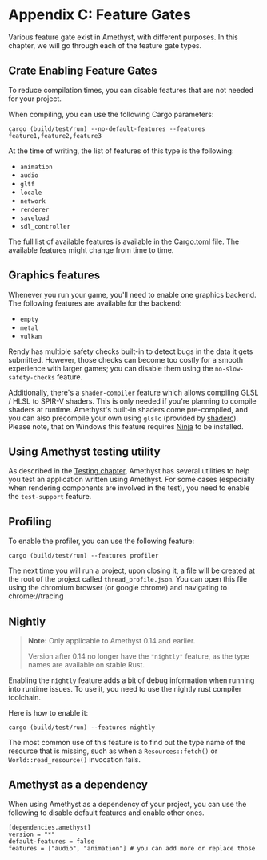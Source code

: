 # Appendix C: Feature Gates

Various feature gate exist in Amethyst, with different purposes.
In this chapter, we will go through each of the feature gate types.

## Crate Enabling Feature Gates

To reduce compilation times, you can disable features that are not needed for your project.

When compiling, you can use the following Cargo parameters:

```ignore
cargo (build/test/run) --no-default-features --features feature1,feature2,feature3
```

At the time of writing, the list of features of this type is the following:

* `animation`
* `audio`
* `gltf`
* `locale`
* `network`
* `renderer`
* `saveload`
* `sdl_controller`

The full list of available features is available in the [Cargo.toml] file.
The available features might change from time to time.

[Cargo.toml]: https://github.com/amethyst/amethyst/blob/master/Cargo.toml

## Graphics features

Whenever you run your game, you'll need to enable one graphics backend. The following features are
available for the backend:

* `empty`
* `metal`
* `vulkan`

Rendy has multiple safety checks built-in to detect bugs in the data it gets submitted. However,
those checks can become too costly for a smooth experience with larger games; you can disable
them using the `no-slow-safety-checks` feature.

Additionally, there's a `shader-compiler` feature which allows compiling GLSL / HLSL to SPIR-V
shaders. This is only needed if you're planning to compile shaders at runtime. Amethyst's 
built-in shaders come pre-compiled, and you can also precompile your own using `glslc` (provided 
by [shaderc]). Please note, that on Windows this feature requires [Ninja] to be installed.

[shaderc]: https://github.com/google/shaderc
[Ninja]: https://ninja-build.org/

## Using Amethyst testing utility

As described in the [Testing chapter][bk_test], Amethyst has several utilities to help you
test an application written using Amethyst. For some cases (especially when rendering components 
are involved in the test), you need to enable the `test-support` feature.

## Profiling

To enable the profiler, you can use the following feature:

```ignore
cargo (build/test/run) --features profiler
```

The next time you will run a project, upon closing it, a file will be created at the root of the project called `thread_profile.json`.
You can open this file using the chromium browser (or google chrome) and navigating to chrome://tracing

## Nightly

> **Note:** Only applicable to Amethyst 0.14 and earlier.
>
> Version after 0.14 no longer have the `"nightly"` feature, as the type names are available on stable Rust.

Enabling the `nightly` feature adds a bit of debug information when running into runtime issues. To
use it, you need to use the nightly rust compiler toolchain.

Here is how to enable it:

```ignore
cargo (build/test/run) --features nightly
```

The most common use of this feature is to find out the type name of the resource that is missing, such as when a `Resources::fetch()` or `World::read_resource()` invocation fails.

## Amethyst as a dependency

When using Amethyst as a dependency of your project, you can use the following to disable default features and enable other ones.

```ignore
[dependencies.amethyst]
version = "*"
default-features = false
features = ["audio", "animation"] # you can add more or replace those
```

[bk_test]: ../testing.html